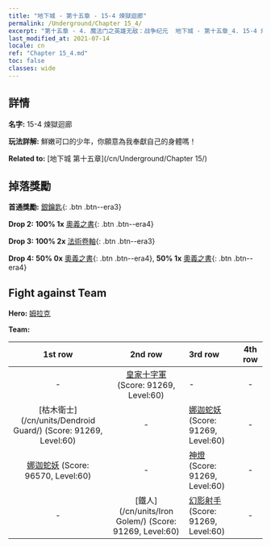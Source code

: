 ```yaml
---
title: "地下城 - 第十五章 - 15-4 煉獄迴廊"
permalink: /Underground/Chapter 15_4/
excerpt: "第十五章 - 4. 魔法门之英雄无敌：战争纪元  地下城 - 第十五章_4. 15-4 煉獄迴廊"
last_modified_at: 2021-07-14
locale: cn
ref: "Chapter 15_4.md"
toc: false
classes: wide
---
```


## 詳情

 **名字:** 15-4 煉獄迴廊

 **玩法詳解:**       鮮嫩可口的少年，你願意為我奉獻自己的身體嗎！

 **Related to:** [地下城 第十五章](/cn/Underground/Chapter 15/)

## 掉落獎勵

 **首通獎勵:** [銀鑰匙](/cn/Items/con_693/){: .btn .btn--era3}

 **Drop 2:** **100% 1x** [奧義之書](/cn/Items/mat_60/){: .btn .btn--era4}

 **Drop 3:** **100% 2x** [法術卷軸](/cn/Items/con_694/){: .btn .btn--era3}

 **Drop 4:** **50% 0x** [奧義之書](/cn/Items/mat_53/){: .btn .btn--era4}, **50% 1x** [奧義之書](/cn/Items/mat_53/){: .btn .btn--era4}


## Fight against Team
 **Hero:** [姆拉克](/cn/heroes/Mullich/)

 **Team:**


  | 1st row | 2nd row | 3rd row | 4th row |
  |:----:|:----:|:----|:----:|
  | - | [皇家十字軍](/cn/units/Swordsman/) (Score: 91269, Level:60)  | - | - |
  | [枯木衛士](/cn/units/Dendroid Guard/) (Score: 91269, Level:60)  | - | [娜迦蛇妖](/cn/units/Naga/) (Score: 91269, Level:60)  | - |
  | [娜迦蛇妖](/cn/units/Naga/) (Score: 96570, Level:60)  | - | [神燈](/cn/units/Genie/) (Score: 91269, Level:60)  | - |
  | - | [鐵人](/cn/units/Iron Golem/) (Score: 91269, Level:60)  | [幻影射手](/cn/units/Sharpshooter/) (Score: 91269, Level:60)  | - |


